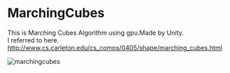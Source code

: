# MarchingCubes

This is Marching Cubes Algorithm using gpu.Made by Unity.  
I referred to here.  
http://www.cs.carleton.edu/cs_comps/0405/shape/marching_cubes.html

![marchingcubes](https://user-images.githubusercontent.com/65954422/82907473-a11ffa80-9fa1-11ea-9169-0c081de432e5.gif)
